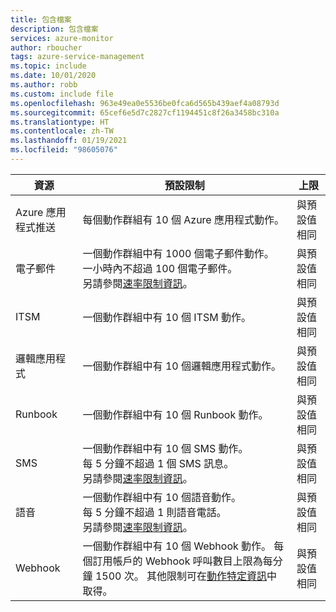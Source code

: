 ```yaml
---
title: 包含檔案
description: 包含檔案
services: azure-monitor
author: rboucher
tags: azure-service-management
ms.topic: include
ms.date: 10/01/2020
ms.author: robb
ms.custom: include file
ms.openlocfilehash: 963e49ea0e5536be0fca6d565b439aef4a08793d
ms.sourcegitcommit: 65cef6e5d7c2827cf1194451c8f26a3458bc310a
ms.translationtype: HT
ms.contentlocale: zh-TW
ms.lasthandoff: 01/19/2021
ms.locfileid: "98605076"
---
```

| 資源 | 預設限制 | 上限 |
| --- | --- | --- |
| Azure 應用程式推送 | 每個動作群組有 10 個 Azure 應用程式動作。 | 與預設值相同 |
| 電子郵件 | 一個動作群組中有 1000 個電子郵件動作。<br>一小時內不超過 100 個電子郵件。<br>另請參閱[速率限制資訊](../articles/azure-monitor/platform/alerts-rate-limiting.md)。 | 與預設值相同 |
| ITSM | 一個動作群組中有 10 個 ITSM 動作。 | 與預設值相同 | 
| 邏輯應用程式 | 一個動作群組中有 10 個邏輯應用程式動作。 | 與預設值相同 |
| Runbook | 一個動作群組中有 10 個 Runbook 動作。 | 與預設值相同 |
| SMS | 一個動作群組中有 10 個 SMS 動作。<br>每 5 分鐘不超過 1 個 SMS 訊息。<br>另請參閱[速率限制資訊](../articles/azure-monitor/platform/alerts-rate-limiting.md)。 | 與預設值相同 |
| 語音 | 一個動作群組中有 10 個語音動作。<br>每 5 分鐘不超過 1 則語音電話。<br>另請參閱[速率限制資訊](../articles/azure-monitor/platform/alerts-rate-limiting.md)。 | 與預設值相同 |
| Webhook | 一個動作群組中有 10 個 Webhook 動作。  每個訂用帳戶的 Webhook 呼叫數目上限為每分鐘 1500 次。 其他限制可在[動作特定資訊](../articles/azure-monitor/platform/action-groups.md#action-specific-information)中取得。  | 與預設值相同 |
